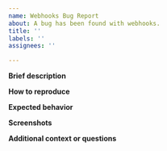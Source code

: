 ```yaml
---
name: Webhooks Bug Report
about: A bug has been found with webhooks.
title: ''
labels: ''
assignees: ''

---
```


**Brief description**

**How to reproduce**

**Expected behavior**

**Screenshots**

**Additional context or questions**
